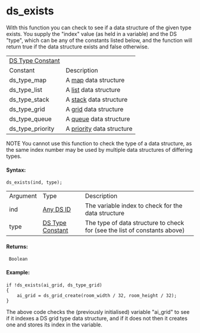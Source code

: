 # ds_exists

With this function you can check to see if a data structure of the given
type exists. You supply the "index" value (as held in a variable) and
the DS "type", which can be any of the constants listed below, and the
function will return true if the data structure exists and false
otherwise.

|                                                                                                  |                                                                        |
|--------------------------------------------------------------------------------------------------|------------------------------------------------------------------------|
|  [DS Type Constant](../../../../GameMaker_Language/GML_Reference/Data_Structures/ds_exists)  |                                                                        |
| Constant                                                                                         | Description                                                            |
|  ds_type_map                                                                                     | A [map](DS_Maps/DS_Maps) data structure                            |
|  ds_type_list                                                                                    | A [list](DS_Lists/DS_Lists) data structure                         |
|  ds_type_stack                                                                                   | A [stack](DS_Stacks/DS_Stacks) data structure                      |
|  ds_type_grid                                                                                    | A [grid](DS_Grids/DS_Grids) data structure                         |
|  ds_type_queue                                                                                   | A [queue](DS_Queues/DS_Queues) data structure                      |
|  ds_type_priority                                                                                | A [priority](DS_Priority_Queues/DS_Priority_Queues) data structure |

NOTE You cannot use this function to check the type of a data structure,
as the same index number may be used by multiple data structures of
differing types.

#### Syntax:

``` gml
ds_exists(ind, type);
```

|          |                                                                                                  |                                                                           |
|----------|--------------------------------------------------------------------------------------------------|---------------------------------------------------------------------------|
| Argument | Type                                                                                             | Description                                                               |
| ind      |  [Any DS ID](../../../../GameMaker_Language/GML_Reference/Data_Structures/Data_Structures)   | The variable index to check for the data structure                        |
| type     |  [DS Type Constant](../../../../GameMaker_Language/GML_Reference/Data_Structures/ds_exists)  | The type of data structure to check for (see the list of constants above) |

#### Returns:

``` gml
 Boolean
```

#### Example:

``` gml
if !ds_exists(ai_grid, ds_type_grid)
{
    ai_grid = ds_grid_create(room_width / 32, room_height / 32);
}
```

The above code checks the (previously initialised) variable "ai_grid" to
see if it indexes a DS grid type data structure, and if it does not then
it creates one and stores its index in the variable.
